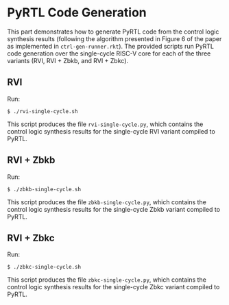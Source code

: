 # PyRTL Code Generation

This part demonstrates how to generate PyRTL code from the control logic
synthesis results (following the algorithm presented in Figure 6 of the paper as
implemented in `ctrl-gen-runner.rkt`). The provided scripts run PyRTL code
generation over the single-cycle RISC-V core for each of the three variants
(RVI, RVI + Zbkb, and RVI + Zbkc).

## RVI

Run:

```shell
$ ./rvi-single-cycle.sh
```
This script produces the file `rvi-single-cycle.py`, which contains the control
logic synthesis results for the single-cycle RVI variant compiled to PyRTL.

## RVI + Zbkb

Run:

```shell
$ ./zbkb-single-cycle.sh
```
This script produces the file `zbkb-single-cycle.py`, which contains the control
logic synthesis results for the single-cycle Zbkb variant compiled to PyRTL.

## RVI + Zbkc

Run:

```shell
$ ./zbkc-single-cycle.sh
```
This script produces the file `zbkc-single-cycle.py`, which contains the control
logic synthesis results for the single-cycle Zbkc variant compiled to PyRTL.

